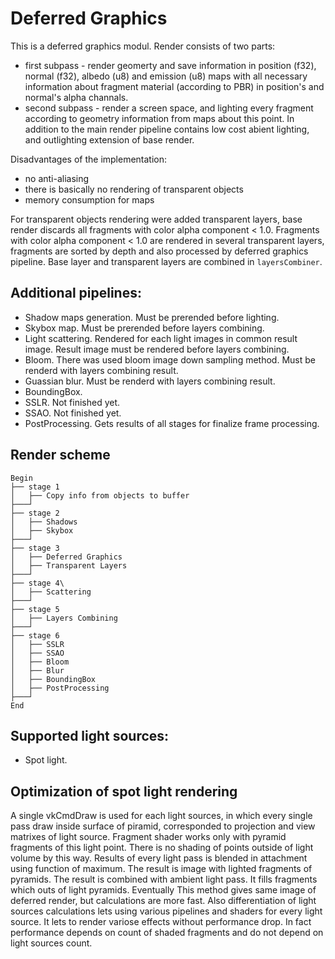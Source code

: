 # Deferred Graphics

This is a deferred graphics modul. Render consists of two parts: 
* first subpass - render geomerty and save information in position (f32), normal (f32), albedo (u8) and emission (u8) maps with all necessary information about fragment material (according to PBR) in position's and normal's alpha channals.
* second subpass - render a screen space, and lighting every fragment according to geometry information from maps about this point.
In addition to the main render pipeline contains low cost abient lighting, and outlighting extension of base render. 

Disadvantages of the implementation:
* no anti-aliasing
* there is basically no rendering of transparent objects
* memory consumption for maps

For transparent objects rendering were added transparent layers, base render discards all fragments with color alpha component < 1.0. Fragments with color alpha component < 1.0 are rendered in several transparent layers, fragments are sorted by depth and also processed by deferred graphics pipeline. Base layer and transparent layers are combined in `layersCombiner`.

## Additional pipelines:
* Shadow maps generation. Must be prerended before lighting.
* Skybox map. Must be prerended before layers combining.
* Light scattering. Rendered for each light images in common result image. Result image must be rendered before layers combining.
* Bloom. There was used bloom image down sampling method. Must be renderd with layers combining result.
* Guassian blur. Must be renderd with layers combining result.
* BoundingBox.
* SSLR. Not finished yet.
* SSAO. Not finished yet.
* PostProcessing. Gets results of all stages for finalize frame processing.

## Render scheme
```
Begin
├── stage 1
│   ├── Copy info from objects to buffer
├───┘
├── stage 2
│   ├── Shadows
│   ├── Skybox
├───┘
├── stage 3
│   ├── Deferred Graphics
│   ├── Transparent Layers
├───┘
├── stage 4\
│   ├── Scattering
├───┘
├── stage 5
│   ├── Layers Combining
├───┘
├── stage 6
│   ├── SSLR
│   ├── SSAO
│   ├── Bloom
│   ├── Blur
│   ├── BoundingBox
│   ├── PostProcessing
├───┘
End
```

## Supported light sources:
* Spot light.

## Optimization of spot light rendering

A single vkCmdDraw is used for each light sources, in which every single pass draw inside surface of piramid, corresponded to projection and view matrixes of light source. Fragment shader works only with pyramid fragments of this light point. There is no shading of points outside of light volume by this way. Results of every light pass is blended in attachment using function of maximum. The result is image with lighted fragments of pyramids. The result is combined with ambient light pass. It fills fragments which outs of light pyramids. Eventually This method gives same image of deferred render, but calculations are more fast. Also differentiation of light sources calculations lets using various pipelines and shaders for every light source. It lets to render variose effects without performance drop. In fact performance depends on count of shaded fragments and do not depend on light sources count.